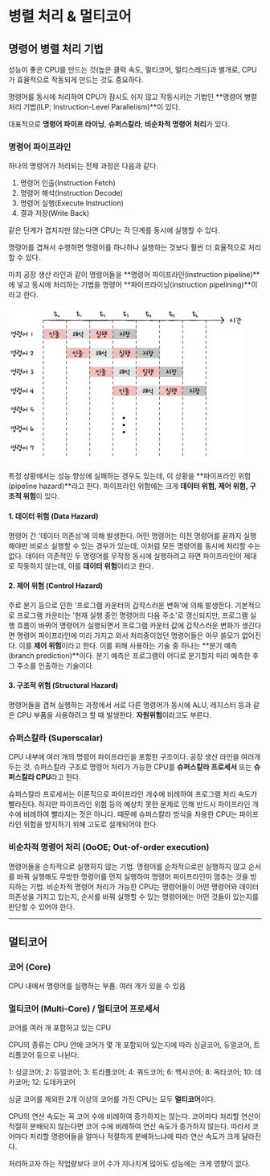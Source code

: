 # 병렬 처리 & 멀티코어

## 명령어 병렬 처리 기법

성능이 좋은 CPU를 만드는 것(높은 클럭 속도, 멀티코어, 멀티스레드)과 별개로, CPU가 효율적으로 작동되게 만드는 것도 중요하다.

명령어를 동시에 처리하여 CPU가 잠시도 쉬지 않고 작동시키는 기법인 **명령어 병렬 처리 기법(ILP; Instruction-Level Parallelism)**이 있다.

대표적으로 **명령어 파이프 라이닝**, **슈퍼스칼라**, **비순차적 명령어 처리**가 있다.

### 명령어 파이프라인

하나의 명령어가 처리되는 전체 과정은 다음과 같다.

1. 명령어 인출(Instruction Fetch)
2. 명령어 해석(Instruction Decode)
3. 명령어 실행(Execute Instruction)
4. 결과 저장(Write Back)

같은 단계가 겹치지만 않는다면 CPU는 각 단계를 동시에 실행할 수 있다.

명령어를 겹쳐서 수행하면 명령어를 하나하나 실행하는 것보다 훨씬 더 효율적으로 처리할 수 있다.

마치 공장 생산 라인과 같이 명령어들을 **명령어 파이프라인(instruction pipeline)**에 넣고 동시에 처리하는 기법을 명령어 **파이프라이닝(instruction pipelining)**이라고 한다.

![명령어파이프라인](./image/명령어파이프라인.png)

특정 상황에서는 성능 향상에 실패하는 경우도 있는데, 이 상황을 **파이프라인 위험(pipeline hazard)**라고 한다. 파이프라인 위험에는 크게 **데이터 위험, 제어 위험, 구조적 위험**이 있다.

#### 1. 데이터 위험 (Data Hazard)

명령어 간 '데이터 의존성'에 의해 발생한다. 어떤 명령어는 이전 명령어를 끝까지 실행해야만 비로소 실행할 수 있는 경우가 있는데, 이처럼 모든 명령어를 동시에 처리할 수는 없다. 데이터 의존적인 두 명령어를 무작정 동시에 실행하려고 하면 파이프라인이 제대로 작동하지 않는데, 이를 **데이터 위험**이라고 한다.

#### 2. 제어 위험 (Control Hazard)

주로 분기 등으로 인한 '프로그램 카운터의 갑작스러운 변화'에 의해 발생한다. 기본적으로 프로그램 카운터는 '현재 실행 중인 명령어의 다음 주소'로 갱신되지만, 프로그램 실행 흐름이 바뀌어 명령어가 실행되면서 프로그램 카운터 값에 갑작스러운 변화가 생긴다면 명령어 파이프라인에 미리 가지고 와서 처리중이었던 명령어들은 아무 쓸모가 없어진다. 이를 **제어 위험**이라고 한다. 이를 위해 사용하는 기술 중 하나는 **분기 예측(branch prediction)**이다. 분기 예측은 프로그램이 어디로 분기할지 미리 예측한 후 그 주소를 인출하는 기술이다.

#### 3. 구조적 위험 (Structural Hazard)

명령어들을 겹쳐 실행하는 과정에서 서로 다른 명령어가 동시에 ALU, 레지스터 등과 같은 CPU 부품을 사용하려고 할 때 발생한다. **자원위험**이라고도 부른다.

### 슈퍼스칼라 (Superscalar)

CPU 내부에 여러 개의 명령어 파이프라인을 포함한 구조이다. 공장 생산 라인을 여러개 두는 것. 슈퍼스칼라 구조로 명령어 처리가 가능한 CPU를 **슈퍼스칼라 프로세서** 또는 **슈퍼스칼라 CPU**라고 한다.

슈퍼스칼라 프로세서는 이론적으로 파이프라인 개수에 비례하여 프로그램 처리 속도가 빨라진다. 하지만 파이프라인 위험 등의 예상치 못한 문제로 인해 반드시 파이프라인 개수에 비례하여 빨라지는 것은 아니다. 때문에 슈퍼스칼라 방식을 차용한 CPU는 파이프라인 위험을 방지하기 위해 고도로 설계되어야 한다.

### 비순차적 명령어 처리 (OoOE; Out-of-order execution)

명령어들을 순차적으로 실행하지 않는 기법. 명령어를 순차적으로만 실행하지 않고 순서를 바꿔 실행해도 무방한 명령어를 먼저 실행하여 명령어 파이프라인이 멈추는 것을 방지하는 기법. 비순차적 명령어 처리가 가능한 CPU는 명령어들이 어떤 명령어와 데이터 의존성을 가지고 있는지, 순서를 바꿔 실행할 수 있는 명령어에는 어떤 것들이 있는지를 판단할 수 있어야 한다.

---

## 멀티코어

### 코어 (Core)

CPU 내에서 명령어를 실행하는 부품. 여러 개가 있을 수 있음

### 멀티코어 (Multi-Core) / 멀티코어 프로세서

코어를 여러 개 포함하고 있는 CPU

CPU의 종류는 CPU 안에 코어가 몇 개 포함되어 있는지에 따라 싱글코어, 듀얼코어, 트리플코어 등으로 나뉜다.

1: 싱글코어; 2: 듀얼코어; 3: 트리플코어; 4: 쿼드코어; 6: 헥사코어; 8: 옥타코어; 10: 데카코어; 12: 도데카코어

싱글 코어를 제외한 2개 이상의 코어를 가진 CPU는 모두 **멀티코어**이다.

CPU의 연산 속도는 꼭 코어 수에 비례하여 증가하지는 않는다. 코어마다 처리할 연산이 적절히 분배되지 않는다면 코어 수에 비례하여 연산 속도가 증가하지 않는다. 따라서 코어마다 처리할 명령어들을 얼마나 적절하게 분배하느냐에 따라 연산 속도가 크게 달라진다.

처리하고자 하는 작업량보다 코어 수가 지나치게 많아도 성능에는 크게 영향이 없다.
